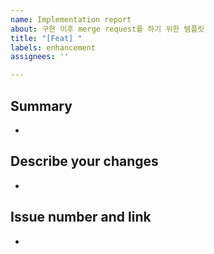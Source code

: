 ```yaml
---
name: Implementation report
about: 구현 이후 merge request를 하기 위한 템플릿
title: "[Feat] "
labels: enhancement
assignees: ''

---
```


<!-- (주석) 모두가 보는 게시물입니다. 다른 사람도 이해 할 수 있는 언어로 작성해주시길 바래요~ 바른 말 고운 말 쓰라 이 말이야! -->
## Summary
- 
## Describe your changes
- 
## Issue number and link
- 
